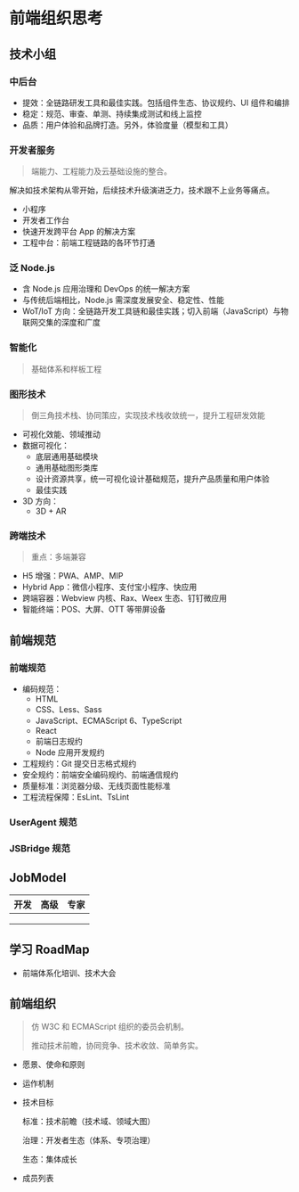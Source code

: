 # 前端组织思考

## 技术小组

### 中后台

- 提效：全链路研发工具和最佳实践。包括组件生态、协议规约、UI 组件和编排
- 稳定：规范、审查、单测、持续集成测试和线上监控
- 品质：用户体验和品牌打造。另外，体验度量（模型和工具）

### 开发者服务

> 端能力、工程能力及云基础设施的整合。

解决如技术架构从零开始，后续技术升级演进乏力，技术跟不上业务等痛点。

- 小程序
- 开发者工作台
- 快速开发跨平台 App 的解决方案
- 工程中台：前端工程链路的各环节打通

### 泛 Node.js

- 含 Node.js 应用治理和 DevOps 的统一解决方案
- 与传统后端相比，Node.js 需深度发展安全、稳定性、性能
- WoT/IoT 方向：全链路开发工具链和最佳实践；切入前端（JavaScript）与物联网交集的深度和广度

### 智能化

> 基础体系和样板工程

### 图形技术

> 倒三角技术栈、协同策应，实现技术栈收敛统一，提升工程研发效能

- 可视化效能、领域推动
- 数据可视化：
  - 底层通用基础模块
  - 通用基础图形类库
  - 设计资源共享，统一可视化设计基础规范，提升产品质量和用户体验
  - 最佳实践
- 3D 方向：
  - 3D + AR

### 跨端技术

> 重点：多端兼容

- H5 增强：PWA、AMP、MIP
- Hybrid App：微信小程序、支付宝小程序、快应用
- 跨端容器：Webview 内核、Rax、Weex 生态、钉钉微应用
- 智能终端：POS、大屏、OTT 等带屏设备

## 前端规范

### 前端规范

- 编码规范：
  - HTML
  - CSS、Less、Sass
  - JavaScript、ECMAScript 6、TypeScript
  - React
  - 前端日志规约
  - Node 应用开发规约
- 工程规约：Git 提交日志格式规约
- 安全规约：前端安全编码规约、前端通信规约
- 质量标准：浏览器分级、无线页面性能标准
- 工程流程保障：EsLint、TsLint

### UserAgent 规范

### JSBridge 规范

## JobModel

| 开发 | 高级 | 专家 |
| ---- | ---- | ---- |
|      |      |      |
|      |      |      |
|      |      |      |

## 学习 RoadMap

- 前端体系化培训、技术大会

## 前端组织

> 仿 W3C 和 ECMAScript 组织的委员会机制。
>
> 推动技术前瞻，协同竞争、技术收敛、简单务实。

- 愿景、使命和原则

- 运作机制

- 技术目标

  标准：技术前瞻（技术域、领域大图）

  治理：开发者生态（体系、专项治理）

  生态：集体成长

- 成员列表